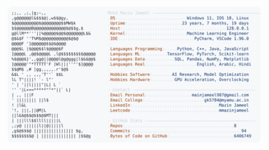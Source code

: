 <picture>
  <source srcset="https://raw.githubusercontent.com/mmazinjameel/mmazinjameel/main/dark_mode.svg?v=1750738863" media="(prefers-color-scheme: dark)">
  <img src="https://raw.githubusercontent.com/mmazinjameel/mmazinjameel/main/light_mode.svg?v=1750738863">
</picture>
